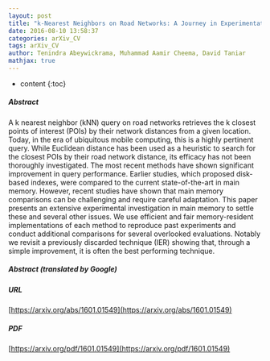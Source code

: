 ```yaml
---
layout: post
title: "k-Nearest Neighbors on Road Networks: A Journey in Experimentation and In-Memory Implementation"
date: 2016-08-10 13:58:37
categories: arXiv_CV
tags: arXiv_CV
author: Tenindra Abeywickrama, Muhammad Aamir Cheema, David Taniar
mathjax: true
---
```


* content
{:toc}

##### Abstract
A k nearest neighbor (kNN) query on road networks retrieves the k closest points of interest (POIs) by their network distances from a given location. Today, in the era of ubiquitous mobile computing, this is a highly pertinent query. While Euclidean distance has been used as a heuristic to search for the closest POIs by their road network distance, its efficacy has not been thoroughly investigated. The most recent methods have shown significant improvement in query performance. Earlier studies, which proposed disk-based indexes, were compared to the current state-of-the-art in main memory. However, recent studies have shown that main memory comparisons can be challenging and require careful adaptation. This paper presents an extensive experimental investigation in main memory to settle these and several other issues. We use efficient and fair memory-resident implementations of each method to reproduce past experiments and conduct additional comparisons for several overlooked evaluations. Notably we revisit a previously discarded technique (IER) showing that, through a simple improvement, it is often the best performing technique.

##### Abstract (translated by Google)


##### URL
[https://arxiv.org/abs/1601.01549](https://arxiv.org/abs/1601.01549)

##### PDF
[https://arxiv.org/pdf/1601.01549](https://arxiv.org/pdf/1601.01549)

